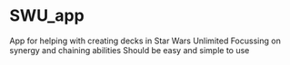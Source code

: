 # SWU_app
App for helping with creating decks in Star Wars Unlimited
Focussing on synergy and chaining abilities
Should be easy and simple to use
